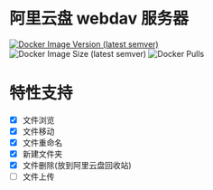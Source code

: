 # 阿里云盘 webdav 服务器

[![Docker Image Version (latest semver)](https://img.shields.io/docker/v/isayme/aliyundrive-webdav?sort=semver&style=flat-square)](https://hub.docker.com/r/isayme/aliyundrive-webdav)
![Docker Image Size (latest semver)](https://img.shields.io/docker/image-size/isayme/aliyundrive-webdav?sort=semver&style=flat-square)
![Docker Pulls](https://img.shields.io/docker/pulls/isayme/aliyundrive-webdav?style=flat-square)

# 特性支持

- [x] 文件浏览
- [x] 文件移动
- [x] 文件重命名
- [x] 新建文件夹
- [x] 文件删除(放到阿里云盘回收站)
- [ ] 文件上传
